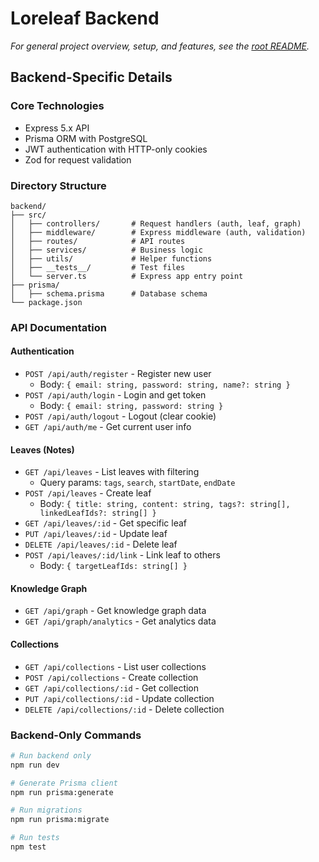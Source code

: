 # Loreleaf Backend

*For general project overview, setup, and features, see the [root README](../README.md).*

## Backend-Specific Details

### Core Technologies

- Express 5.x API
- Prisma ORM with PostgreSQL
- JWT authentication with HTTP-only cookies
- Zod for request validation

### Directory Structure

```
backend/
├── src/
│   ├── controllers/       # Request handlers (auth, leaf, graph)
│   ├── middleware/        # Express middleware (auth, validation)
│   ├── routes/            # API routes
│   ├── services/          # Business logic
│   ├── utils/             # Helper functions
│   ├── __tests__/         # Test files
│   └── server.ts          # Express app entry point
├── prisma/
│   ├── schema.prisma      # Database schema
└── package.json
```

### API Documentation

#### Authentication
- `POST /api/auth/register` - Register new user
  - Body: `{ email: string, password: string, name?: string }`
- `POST /api/auth/login` - Login and get token
  - Body: `{ email: string, password: string }`
- `POST /api/auth/logout` - Logout (clear cookie)
- `GET /api/auth/me` - Get current user info

#### Leaves (Notes)
- `GET /api/leaves` - List leaves with filtering
  - Query params: `tags`, `search`, `startDate`, `endDate`
- `POST /api/leaves` - Create leaf
  - Body: `{ title: string, content: string, tags?: string[], linkedLeafIds?: string[] }`
- `GET /api/leaves/:id` - Get specific leaf
- `PUT /api/leaves/:id` - Update leaf
- `DELETE /api/leaves/:id` - Delete leaf
- `POST /api/leaves/:id/link` - Link leaf to others
  - Body: `{ targetLeafIds: string[] }`

#### Knowledge Graph
- `GET /api/graph` - Get knowledge graph data
- `GET /api/graph/analytics` - Get analytics data

#### Collections
- `GET /api/collections` - List user collections
- `POST /api/collections` - Create collection
- `GET /api/collections/:id` - Get collection
- `PUT /api/collections/:id` - Update collection
- `DELETE /api/collections/:id` - Delete collection

### Backend-Only Commands

```bash
# Run backend only
npm run dev

# Generate Prisma client
npm run prisma:generate

# Run migrations
npm run prisma:migrate

# Run tests
npm test
``` 